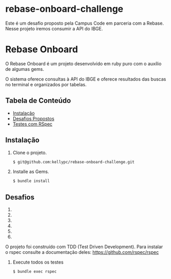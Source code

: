 # rebase-onboard-challenge
Este é um desafio proposto pela Campus Code em parceria com a Rebase. Nesse projeto iremos consumir a API do IBGE.

# Rebase Onboard

O Rebase Onboard é um projeto desenvolvido em ruby puro com o auxílio de algumas gems.

O sistema oferece consultas à API do IBGE e oferece resultados das buscas no terminal e organizados por tabelas.

## Tabela de Conteúdo

* [Instalação](#instalacao)
* [Desafios Propostos](#Desafios)
* [Testes com RSpec](#testes-com-rspec)

## Instalação

1. Clone o projeto.

	~~~ sh
	$ git@github.com:kellypc/rebase-onboard-challenge.git
	~~~

2. Installe as Gems.

	~~~ sh
	$ bundle install
	~~~
  
## Desafios

1.
2. 
3. 
4. 
5. 
6. 

O projeto foi construído com TDD (Test Driven Development).
Para instalar o rspec consulte a documentação deles: https://github.com/rspec/rspec
1. Execute todos os  testes

	~~~ sh
	$ bundle exec rspec
	~~~
